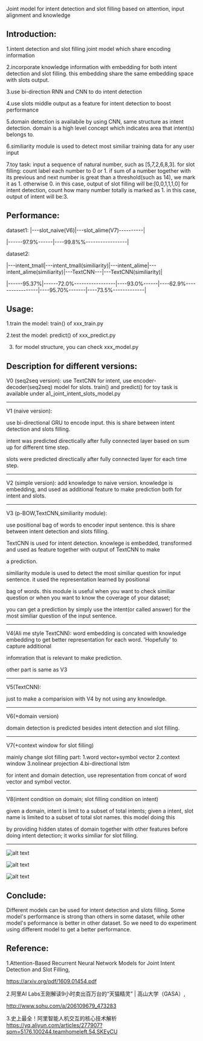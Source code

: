Joint model for intent detection and slot filling based on attention, input alignment and knowledge

Introduction:
-------------------------------------------------------------------------------------
1.intent detection and slot filling joint model which share encoding information

2.incorporate knowledge information with embedding for both intent detection and slot filling. this embedding share the same embedding space with slots output.

3.use bi-direction RNN and CNN to do intent detection

4.use slots middle output as a feature for intent detection to boost performance

5.domain detection is availabile by using CNN, same structure as intent detection. domain is a high level concept which indicates 
area that intent(s) belongs to.

6.similiarity module is used to detect most similiar training data for any user input

7.toy task: input a sequence of natural number, such as [5,7,2,6,8,3].
for slot filling: count label each number to 0 or 1. if sum of a number together with its previous and next number is great than a threshold(such as 14), we mark it as 1. otherwise 0.
in this case, output of slot filling will be:[0,0,1,1,1,0]
for intent detection, count how many number totally is marked as 1. in this case, output of intent will be:3.

Performance:
-------------------------------------------------------------------------------------

dataset1:
|---slot_naive(V6)|---slot_alime(V7)----------|

|------97.9%------|----99.8%%-----------------|

dataset2:

|---intent_tmall|---intent_tmall(similiarity)|---intent_alime|---intent_alime(similiarity)|---TextCNN---|---TextCNN(similiarity)|

|------95.37%|------72.0%-----------------|----93.0%------|----62.9%-----------------|----95.70%-------|----73.5%-------------|




Usage:
-------------------------------------------------------------------------------------
1.train the model: train() of xxx_train.py

2.test the model: predict() of xxx_predict.py

3. for model structure, you can check xxx_model.py

Description for different versions:
-------------------------------------------------------------------------------------
V0 (seq2seq version): use TextCNN for intent, use encoder-decoder(seq2seq) model for slots. train() and predict() for toy task is available under a1_joint_intent_slots_model.py

-----------------------------
V1 (naive version): 

use bi-directional GRU to encode input. this is share between intent detection and slots filling.

intent was predicted directically after fully connected layer based on sum up for different time step. 

slots were predicted directically after fully connected layer for each time step.

-----------------------------
V2 (simple version): 
add knowledge to naive version. knowledge is embedding, and used as additional feature to make prediction both for intent and slots.

-----------------------------

V3 (p-BOW,TextCNN,similiarity module): 

use positional bag of words to encoder input sentence. this is share between intent detection and slots filling.

TextCNN is used for intent detection. knowlege is embedded, transformed and used as feature together with output of TextCNN to make 

a prediction.

similiarity module is used to detect the most similiar question for input sentence. it used the representation learned by positional 

bag of words. this module is useful when you want to check similiar question or when you want to know the coverage of your dataset;

you can get a prediction by simply use the intent(or called answer) for the most similiar question of the input sentence.

-----------------------------

V4(Ali me style TextCNN):
word embedding is concated with knowledge embedding to get better representation for each word. 'Hopefully' to capture additional 

infomration that is relevant to make prediction. 

other part is same as V3

-----------------------------

V5(TextCNN):

just to make a comparision with V4 by not using any knowledge.

-----------------------------

V6(+domain version)

domain detection is predicted besides intent detection and slot filling.

-----------------------------

V7(+context window for slot filling)

mainly change slot filling part: 1.word vector+symbol vector 2.context window 3.nolinear projection 4.bi-directional lstm

for intent and domain detection, use representation from concat of word vector and symbol vector.

-----------------------------
V8(intent condition on domain; slot filling condition on intent)

given a domain, intent is limit to a subset of total intents; given a intent, slot name is limited to a subset of total slot names. this model doing this

by providing hidden states of domain together with other features before doing intent detection; it works similiar for slot filling.

-----------------------------

![alt text](https://github.com/brightmart/slot_filling_intent_joint_model/blob/master/resources/JOINT_MODEL.JPG)

![alt text](https://github.com/brightmart/slot_filling_intent_joint_model/blob/master/resources/TextCNN.JPG)

![alt text](https://github.com/brightmart/slot_filling_intent_joint_model/blob/master/resources/slot_filling_alime.JPG)

Conclude:
-------------------------------------------------------------------------------------
Different models can be used for intent detection and slots filling. Some model's performance is strong than others in some dataset, while other model's peformance is better in other dataset. So we need to do experiment using different model to get a better performance.

Reference:
-------------------------------------------------------------------------------------
1.Attention-Based Recurrent Neural Network Models for Joint Intent Detection and Slot Filling,

https://arxiv.org/pdf/1609.01454.pdf

2.阿里AI Labs王刚解读9小时卖出百万台的“天猫精灵” | 高山大学（GASA）,

http://www.sohu.com/a/206109679_473283

3.史上最全！阿里智能人机交互的核心技术解析 
https://yq.aliyun.com/articles/277907?spm=5176.100244.teamhomeleft.54.SKEyCU
